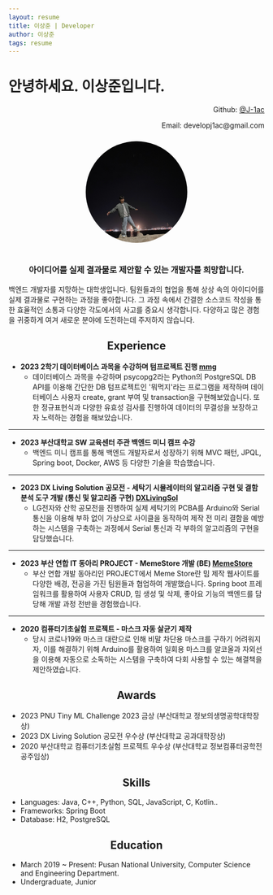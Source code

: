```yaml
---
layout: resume
title: 이상준 | Developer
author: 이상준
tags: resume
---
```


# 안녕하세요. 이상준입니다.
<p align="right">Github: <a href="https://github.com/J-1ac">@J-1ac</a></p>
<p style="text-align: right;">Email: developj1ac@gmail.com</p>

<h3 align="center">
  <img src="../images/profile.jpg" alt="프로필 사진" style="width: 200px; height: 200px; object-fit: cover; border-radius: 50%;"><br><br>
  <p style="bold">아이디어를 실제 결과물로 제안할 수 있는 개발자를 희망합니다.</p>
</h3>
백엔드 개발자를 지망하는 대학생입니다. 팀원들과의 협업을 통해 상상 속의 아이디어를 실제 결과물로 구현하는 과정을 좋아합니다. 그 과정 속에서 간결한 소스코드 작성을 통한 효율적인 소통과 다양한 각도에서의 사고를 중요시 생각합니다. 다양하고 많은 경험을 귀중하게 여겨 새로운 분야에 도전하는데 주저하지 않습니다.

<h2 align="center">
  <b>Experience</b><br>
</h2>

- **2023 2학기 데이터베이스 과목을 수강하며 텀프로젝트 진행 [mmg](https://github.com/J-1ac/dbProject)**
    - 데이터베이스 과목을 수강하며 psycopg2라는 Python의 PostgreSQL DB API를 이용해 간단한 DB 텀프로젝트인 '뭐먹지'라는 프로그램을 제작하며 데이터베이스 사용자 create, grant 부여 및 transaction을 구현해보았습니다. 또한 정규표현식과 다양한 유효성 검사를 진행하여 데이터의 무결성을 보장하고자 노력하는 경험을 해보았습니다.

---

- **2023 부산대학교 SW 교육센터 주관 백엔드 미니 캠프 수강**
    - 백엔드 미니 캠프를 통해 백엔드 개발자로서 성장하기 위해 MVC 패턴, JPQL, Spring boot, Docker, AWS 등 다양한 기술을 학습했습니다.

---

- **2023 DX Living Solution 공모전 - 세탁기 시뮬레이터의 알고리즘 구현 및 결함 분석 도구 개발 (통신 및 알고리즘 구현) [DXLivingSol](https://github.com/J-1ac/DXLivingSol)**
    - LG전자와 산학 공모전을 진행하여 실제 세탁기의 PCBA를 Arduino와 Serial 통신을 이용해 부하 없이 가상으로 사이클을 동작하여 제작 전 미리 결함을 예방하는 시스템을 구축하는 과정에서 Serial 통신과 각 부하의 알고리즘의 구현을 담당했습니다. 

---

- **2023 부산 연합 IT 동아리 PROJECT - MemeStore 개발 (BE) [MemeStore](https://github.com/WebPHub/MemeStore)** 
    - 부산 연합 개발 동아리인 PROJECT에서 Meme Store란 밈 제작 웹사이트를 다양한 배경, 전공을 가진 팀원들과 협업하여 개발했습니다. Spring boot 프레임워크를 활용하여 사용자 CRUD, 밈 생성 및 삭제, 좋아요 기능의 백엔드를 담당해 개발 과정 전반을 경험했습니다.

---

- **2020 컴퓨터기초실험 프로젝트 - 마스크 자동 살균기 제작**
    - 당시 코로나19와 마스크 대란으로 인해 비말 차단용 마스크를 구하기 어려워지자, 이를 해결하기 위해 Arduino를 활용하여 일회용 마스크를 알코올과 자외선을 이용해 자동으로 소독하는 시스템을 구축하여 다회 사용할 수 있는 해결책을 제안하였습니다.

<h2 align="center">
  <b>Awards</b><br>
</h2>

- 2023 PNU Tiny ML Challenge 2023 금상 (부산대학교 정보의생명공학대학장상)
- 2023 DX Living Solution 공모전 우수상 (부산대학교 공과대학장상)
- 2020 부산대학교 컴퓨터기초실험 프로젝트 우수상 (부산대학교 정보컴퓨터공학전공주임상)

<h2 align="center">
  <b>Skills</b><br>
</h2>

- Languages: Java, C++, Python, SQL, JavaScript, C, Kotlin..
- Frameworks: Spring Boot
- Database: H2, PostgreSQL

<h2 align="center">
  <b>Education</b><br>
</h2>

- March 2019 ~ Present: Pusan National University, Computer Science and Engineering Department.
- Undergraduate, Junior